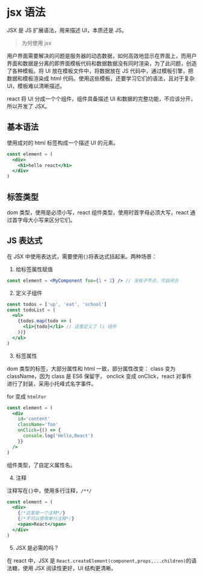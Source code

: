 # jsx 语法

JSX 是 JS 扩展语法，用来描述 UI，本质还是 JS。

> 为何使用 jsx

用户界面需要解决的问题是服务器的动态数据，如何高效地显示在界面上，而用户界面和数据是分离的即界面模板代码和数据数据没有同时渲染，为了此问题，创造了各种模板。将 UI 放在模板文件中，将数据放在 JS 代码中，通过模板引擎，把数据和模板渲染成 html 代码。使用这些模板，还要学习它们的语法，且对于复杂 UI，模板难以清晰描述。

react 将 UI 分成一个个组件，组件具备描述 UI 和数据的完整功能，不应该分开，所以开发了 JSX。

<!--

疑问：

① UI 和数据分离，是什么意思？

② 分离和不分离分优劣是什么？
 -->

## 基本语法

使用成对的 html 标签构成一个描述 UI 的元素。

```jsx
const element = (
  <div>
    <h1>hello react</h1>
  </div>
)
```

## 标签类型

dom 类型，使用是必须小写，react 组件类型，使用时首字母必须大写，react 通过首字母大小写来区分它们。

## JS 表达式

在 JSX 中使用表达式，需要使用`{}`将表达式括起来。两种场景：

1. 给标签属性赋值

```jsx
const element = <MyComponent foo={1 + 2} /> // 没有子节点，可自闭合
```

2. 定义子组件

```jsx
const todos = ['up', 'eat', 'school']
const todoList = (
  <ul>
    {todos.map(todo => (
      <li>{todo}</li> // 这里定义了 li 组件
    ))}
  </ul>
)
```

3. 标签属性

dom 类型的标签，大部分属性和 html 一致，部分属性改变：
class 变为 className，因为 class 是 ES6 保留字，
onclick 变成 onClick，react 对事件进行了封装，采用小托峰式名字事件。

for 变成 `htmlFor`

```jsx
const element = (
  <div
    id='content'
    className='foo'
    onClick={() => {
      console.log('Hello,React')
    }}
  />
)
```

组件类型，了自定义属性名。

4. 注释

注释写在`{}`中，使用多行注释，`/**/`

```jsx
const element = (
  <div>
    {/*这里是一个注释*/}
    {/*不可以使用单行注释*/}
    <span>React</span>
  </div>
)
```

5. JSX 是必需的吗？

在 react 中，JSX 是 `React.createElement(component,props,...children)`的语法糖，使用 JSX 阅读性更好，UI 结构更清晰。
